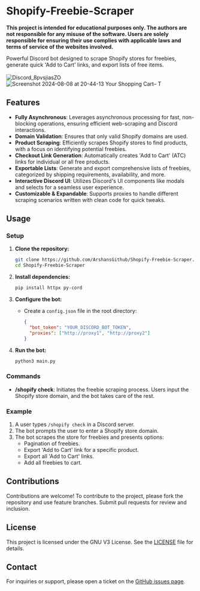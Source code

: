 # Shopify-Freebie-Scraper

**This project is intended for educational purposes only. The authors are not responsible for any misuse of the software. Users are solely responsible for ensuring their use complies with applicable laws and terms of service of the websites involved.**

Powerful Discord bot designed to scrape Shopify stores for freebies, generate quick 'Add to Cart' links, and export lists of free items.
<br><br>
![Discord_8pvsjiasZO](https://github.com/user-attachments/assets/d7a51f7d-29e9-4728-9759-7794b472035f)
![Screenshot 2024-08-08 at 20-44-13 Your Shopping Cart– T](https://github.com/user-attachments/assets/1fa9d520-4df5-41d0-a3c9-6c9dd8a95e9b)
<br>
## Features

- **Fully Asynchronous**: Leverages asynchronous processing for fast, non-blocking operations, ensuring efficient web-scraping and Discord interactions.
- **Domain Validation**: Ensures that only valid Shopify domains are used.
- **Product Scraping**: Efficiently scrapes Shopify stores to find products, with a focus on identifying potential freebies.
- **Checkout Link Generation**: Automatically creates 'Add to Cart' (ATC) links for individual or all free products.
- **Exportable Lists**: Generate and export comprehensive lists of freebies, categorized by shipping requirements, availability, and more.
- **Interactive Discord UI**: Utilizes Discord's UI components like modals and selects for a seamless user experience.
- **Customizable & Expandable**: Supports proxies to handle different scraping scenarios written with clean code for quick tweaks.

## Usage

### Setup

1. **Clone the repository:**
   ```bash
   git clone https://github.com/ArshansGithub/Shopify-Freebie-Scraper.git
   cd Shopify-Freebie-Scraper
   ```

2. **Install dependencies:**
   ```bash
   pip install httpx py-cord
   ```

3. **Configure the bot:**
   - Create a `config.json` file in the root directory:
     ```json
     {
       "bot_token": "YOUR_DISCORD_BOT_TOKEN",
       "proxies": ["http://proxy1", "http://proxy2"]
     }
     ```

4. **Run the bot:**
   ```bash
   python3 main.py
   ```

### Commands

- **/shopify check**: Initiates the freebie scraping process. Users input the Shopify store domain, and the bot takes care of the rest.

### Example

1. A user types `/shopify check` in a Discord server.
2. The bot prompts the user to enter a Shopify store domain.
3. The bot scrapes the store for freebies and presents options:
   - Pagination of freebies.
   - Export 'Add to Cart' link for a specific product.
   - Export all 'Add to Cart' links.
   - Add all freebies to cart.

## Contributions
Contributions are welcome! To contribute to the project, please fork the repository and use feature branches. Submit pull requests for review and inclusion.

## License

This project is licensed under the GNU V3 License. See the [LICENSE](LICENSE) file for details.

## Contact

For inquiries or support, please open a ticket on the [GitHub issues page](https://github.com/ArshansGithub/Shopify-Freebie-Scraper/issues).
